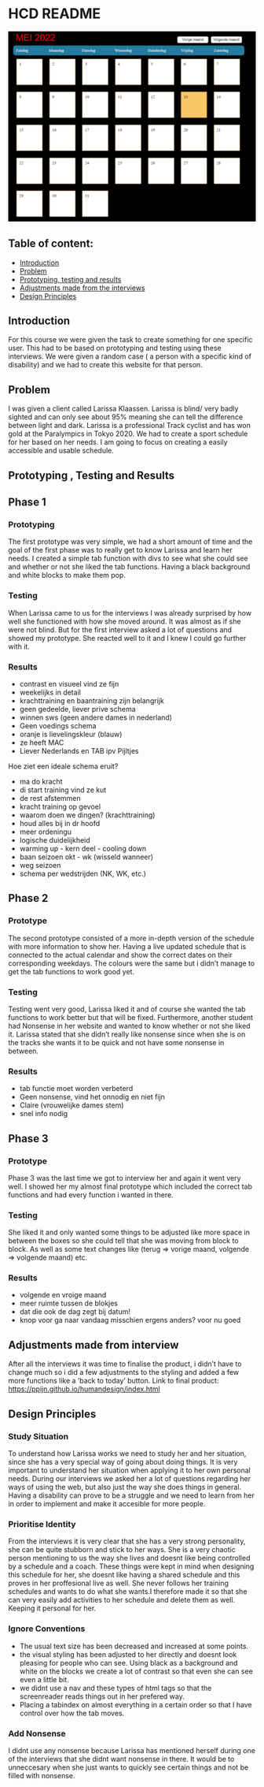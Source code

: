 # HCD README
![sport schedule larissa klaassen](https://github.com/ppijn/humandesign/blob/main/schedule.png)
## Table of content:
- [Introduction](#introduction)
- [Problem](#problem) 
- [Prototyping, testing and results](#prototyping-testing-and-results)
- [Adjustments made from the interviews](#adjustments-made-from-interview)
- [Design Principles](#design-principles)

## Introduction
For this course we were given the task to create something for one specific user. This had to be based on prototyping and testing using these interviews. We were given a random case ( a person with a specific kind of disability) and we had to create this website for that person.

## Problem
I was given a client called Larissa Klaassen. Larissa is blind/ very badly sighted and can only see about 95% meaning she can tell the difference between light and dark. Larissa is a professional Track cyclist and has won gold at the Paralympics in Tokyo 2020. We had to create a sport schedule for her based on her needs. I am going to focus on creating a easily accessible and usable schedule. 

## Prototyping , Testing and Results

## Phase 1
### Prototyping
The first prototype was very simple, we had a short amount of time and the goal of the first phase was to really get to know Larissa and learn her needs. I created a simple tab function with divs to see what she could see and whether or not she liked the tab functions. Having a black background and white blocks to make them pop.

### Testing
When Larissa came to us for the interviews I was already surprised by how well she functioned with how she moved around. It was almost as if she were not blind. But for the first interview asked a lot of questions and showed my prototype. She reacted well to it and I knew I could go further with it.

### Results
- contrast en visueel vind ze fijn
- weekelijks in detail
- krachttraining en baantraining zijn  belangrijk
- geen gedeelde, liever prive schema
- winnen sws (geen andere dames in nederland)
- Geen voedings schema
- oranje is lievelingskleur (blauw)
- ze heeft MAC
- Liever Nederlands en TAB ipv Pijltjes
  
Hoe ziet een ideale schema eruit?
- ma do kracht
- di start training vind ze kut
- de rest afstemmen
- kracht training op gevoel
- waarom doen we dingen? (krachttraining)
- houd alles bij in dr hoofd
- meer ordeningu
- logische duidelijkheid
- warming up - kern deel - cooling down
- baan seizoen okt - wk (wisseld wanneer)
- weg seizoen
- schema per wedstrijden (NK, WK, etc.)


## Phase 2
### Prototype
The second prototype consisted of a more in-depth version of the schedule with more information to show her. Having a live updated schedule that is connected to the actual calendar and show the correct dates on their corresponding weekdays. The colours were the same but i didn’t manage to get the tab functions to work good yet.

### Testing
Testing went very good, Larissa liked it and of course she wanted the tab functions to work better but that will be fixed. Furthermore, another student had Nonsense in her website and wanted to know whether or not she liked it. Larissa stated that she didn’t really like nonsense since when she is on the tracks she wants it to be quick and not have some nonsense in between.

### Results
- tab functie moet worden verbeterd
- Geen nonsense, vind het onnodig en niet fijn
- Claire (vrouwelijke dames stem)
- snel info nodig

## Phase 3
### Prototype 
Phase 3 was the last time we got to interview her and again it went very well. I showed her my almost final prototype which included the correct tab functions and had every function i wanted in there. 

### Testing
She liked it and only wanted some things to be adjusted like more space in between the boxes so she could tell that she was moving from block to block. As well as some text changes like (terug => vorige maand, volgende => volgende maand) etc. 

### Results
- volgende en vroige maand 
- meer ruimte tussen de blokjes 
- dat die ook de dag zegt bij datum!
- knop voor ga naar vandaag misschien ergens anders? voor nu goed 

## Adjustments made from interview
After all the interviews it was time to finalise the product, i didn’t have to change much so i did a few adjustments to the styling and added a few more functions like a ‘back to today’ button. 
Link to final product:
https://ppijn.github.io/humandesign/index.html

## Design Principles
### Study Situation
To understand how Larissa works we need to study her and her situation, since she has a very special way of going about doing things. It is very important to understand her situation when applying it to her own personal needs. During our interviews we asked her a lot of questions regarding her ways of using the web, but also just the way she does things in general. Having a disability can prove to be a struggle and we need to learn from her in order to implement and make it accesible for more people.

### Prioritise Identity
From the interviews it is very clear that she has a very strong personality, she can be quite stubborn and stick to her ways. She is a very chaotic person mentioning to us the way she lives and doesnt like being controlled by a schedule and a coach. These things were kept in mind when designing this schedule for her, she doesnt like having a shared schedule and this proves in her proffesional live as well. She never follows her training schedules and wants to do what she wants.I therefore made it so that she can very easily add activities to her schedule and delete them as well. Keeping it personal for her. 

### Ignore Conventions
- The usual text size has been decreased and increased at some points.
- the visual styling has been adjusted to her directly and doesnt look pleasing for people who can see. Using black as a background and white on the blocks we create a lot of contrast so that even she can see even a little bit.
- we didnt use a nav and these types of html tags so that the screenreader reads things out in her prefered way.
- Placing a tabindex on almost everything in a certain order so that I have control over how the tab moves. 

### Add Nonsense
I didnt use any nonsense because Larissa has mentioned herself during one of the interviews that she didnt want nonsense in there. It would be to unneccesary when she just wants to quickly see certain things and not be filled with nonsense. 
